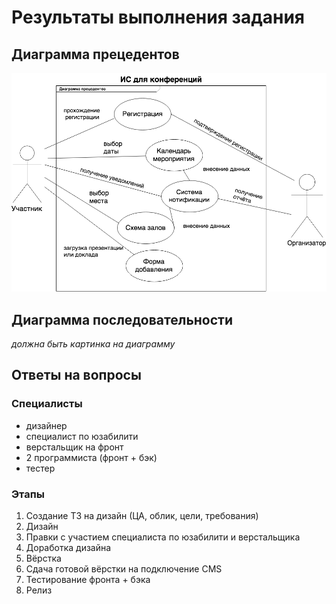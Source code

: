 # Результаты выполнения задания

## Диаграмма прецедентов

![UCD](UCD.png)

## Диаграмма последовательности

_должна быть картинка на диаграмму_

## Ответы на вопросы
### Специалисты
  * дизайнер
  * специалист по юзабилити
  * верстальщик на фронт
  * 2 программиста (фронт + бэк)
  * тестер
### Этапы
  1. Создание ТЗ на дизайн (ЦА, облик, цели, требования)
  2. Дизайн
  3. Правки с участием специалиста по юзабилити и верстальщика
  4. Доработка дизайна
  5. Вёрстка
  6. Сдача готовой вёрстки на подключение CMS
  7. Тестирование фронта + бэка
  8. Релиз
